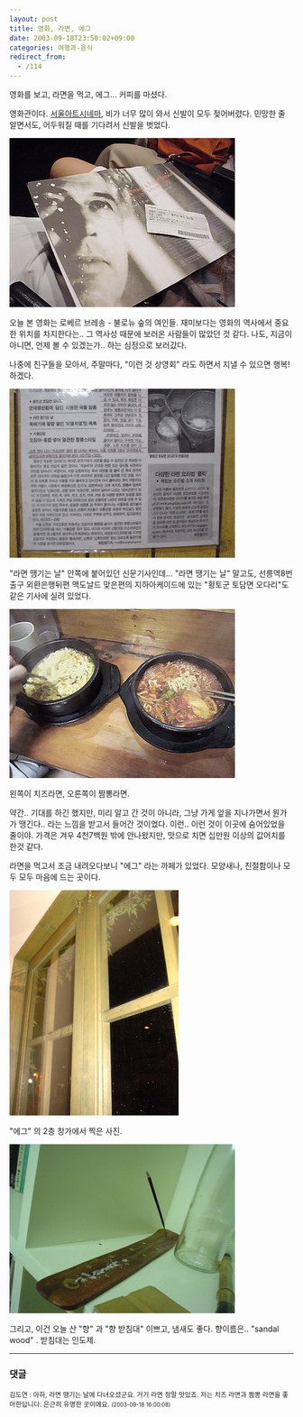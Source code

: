 ```yaml
---
layout: post
title: 영화, 라면, 에그
date: 2003-09-18T23:50:02+09:00
categories: 여행과-음식
redirect_from:
  - /114
---
```


영화를 보고, 라면을 먹고, 에그... 커피를 마셨다.

영화관이다. <a href="http://www.cinematheque.seoul.kr/">서울아트시네마</a>, 비가 너무 많이 와서 신발이 모두 젖어버렸다. 민망한 줄 알면서도, 어두워질 때를 기다려서 신발을 벗었다.

![ ](/assets/media/logs_archives_DSC01624.jpg)

오늘 본 영화는 로베르 브레송 - 불로뉴 숲의 여인들. 재미보다는 영화의 역사에서 중요한 위치를 차지한다는.. 그 역사성 때문에 보러온 사람들이 많았던 것 같다. 나도, 지금이 아니면, 언제 볼 수 있겠는가.. 하는 심정으로 보러갔다.

나중에 친구들을 모아서, 주말마다, "이런 것 상영회" 라도 하면서 지낼 수 있으면 행복! 하겠다.

![ ](/assets/media/logs_archives_DSC01626.jpg)

"라면 땡기는 날" 안쪽에 붙어있던 신문기사인데... "라면 땡기는 날" 말고도, 선릉역8번출구 외환은행뒤편 맥도날드 맞은편의 지하아케이드에 있는 "황토군 토담면 오다리"도 같은 기사에 실려 있었다.

![ ](/assets/media/logs_archives_DSC01627.jpg)

왼쪽이 치즈라면, 오른쪽이 짬뽕라면.

약간.. 기대를 하긴 했지만, 미리 알고 간 것이 아니라, 그냥 가게 앞을 지나가면서 뭔가가 땡긴다.. 라는 느낌을 받고서 들어간 것이었다. 이런.. 이런 것이 이곳에 숨어있었을 줄이야. 가격은 겨우 4천7백원 밖에 안나왔지만, 맛으로 치면 십만원 이상의 값어치를 한것 같다.

라면을 먹고서 조금 내려오다보니 "에그" 라는 까페가 있었다. 모양새나, 친절함이나 모두 모두 마음에 드는 곳이다.

![ ](/assets/media/logs_archives_DSC01633.jpg)

"에그" 의 2층 창가에서 찍은 사진.

![ ](/assets/media/logs_archives_DSC01637.jpg)

그리고, 이건 오늘 산 "향" 과 "향 받침대" 이쁘고, 냄새도 좋다. 향이름은.. "sandal wood" . 받침대는 인도제.

* * *

### 댓글



<!--- cmt:233 --->
<!--- mail: --->
<!--- parent:0 --->

<small class=comment>김도연 : 아하, 라면 땡기는 날에 다녀오셨군요. 거기 라면 정말 맛있죠. 저는 치즈 라면과 짬뽕 라면을 좋아한답니다. 은근히 유명한 곳이에요. <small>(2003-09-18 16:00:08)</small></small>


